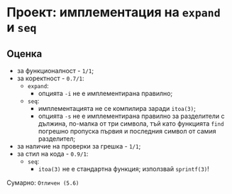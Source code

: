 # Проект: имплементация на `expand` и `seq`

## Оценка

* за функционалност - `1/1`;
* за коректност - `0.7/1`:
    * `expand`:
        * опцията `-i` не е имплементирана правилно;
    * `seq`:
        * имплементацията не се компилира заради `itoa(3)`;
        * опцията `-s` не е имплементирана правилно за разделители с дължина, по-малка от три символа, тъй като функцията `find` погрешно пропуска първия и последния символ от самия разделител;
* за наличие на проверки за грешка - `1/1`;
* за стил на кода - `0.9/1`:
    * `seq`:
        * `itoa(3)` не е стандартна функция; използвай `sprintf(3)`!

Сумарно: `Отличен (5.6)`
